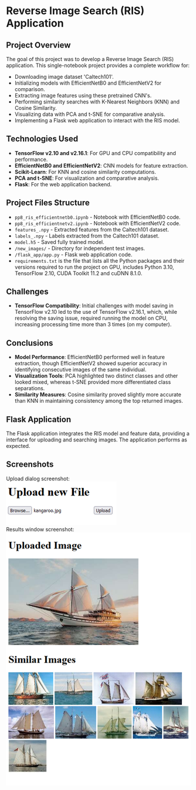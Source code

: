 # Reverse Image Search (RIS) Application

## Project Overview
The goal of this project was to develop a Reverse Image Search (RIS) application. 
This single-notebook project provides a complete workflow for:

- Downloading image dataset 'Caltech101'.
- Initializing models with EfficientNetB0 and EfficientNetV2 for comparison.
- Extracting image features using these pretrained CNN's.
- Performing similarity searches with K-Nearest Neighbors (KNN) and Cosine Similarity.
- Visualizing data with PCA and t-SNE for comparative analysis.
- Implementing a Flask web application to interact with the RIS model.

## Technologies Used
- **TensorFlow v2.10 and v2.16.1**: For GPU and CPU compatibility and performance.
- **EfficientNetB0 and EfficientNetV2**: CNN models for feature extraction.
- **Scikit-Learn**: For KNN and cosine similarity computations.
- **PCA and t-SNE**: For visualization and comparative analysis.
- **Flask**: For the web application backend.

## Project Files Structure
- `pp8_ris_efficientnetb0.ipynb` - Notebook with EfficientNetB0 code.
- `pp8_ris_efficientnetv2.ipynb` - Notebook with EfficientNetV2 code.
- `features_.npy` - Extracted features from the Caltech101 dataset.
- `labels_.npy` - Labels extracted from the Caltech101 dataset.
- `model.h5` - Saved fully trained model.
- `/new_images/` - Directory for independent test images.
- `/flask_app/app.py` - Flask web application code.
- `requirements.txt` is the file that lists all the Python packages and their versions
required to run the project on GPU, includes Python 3.10, TensorFlow 2.10, CUDA Toolkit
11.2 and cuDNN 8.1.0.

## Challenges
- **TensorFlow Compatibility**: Initial challenges with model saving in TensorFlow v2.10 led
to the use of TensorFlow v2.16.1, which, while resolving the saving issue, required running the
model on CPU, increasing processing time more than 3 times (on my computer).

## Conclusions
- **Model Performance**: EfficientNetB0 performed well in feature extraction, though EfficientNetV2
showed superior accuracy in identifying consecutive images of the same individual.
- **Visualization Tools**: PCA highlighted two distinct classes and other looked mixed, whereas t-SNE
provided more differentiated class separations.
- **Similarity Measures**: Cosine similarity proved slightly more accurate than KNN in maintaining
consistency among the top returned images.

## Flask Application
The Flask application integrates the RIS model and feature data, providing a interface for uploading
and searching images. The application performs as expected.

## Screenshots
Upload dialog screenshot: <br>
![Upload dialog](/flask_app/screenshot_1.png) <br>
Results window screenshot: <br>
![Upload dialog](/flask_app/screenshot_2.png)

